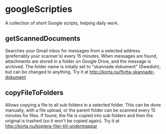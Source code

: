 googleScripties
===============

A collection of short Google scripts, helping daily work.

getScannedDocuments
-------------------
Searches your Gmail inbox for messages from a selected address (preferrably your scanner's) every 15 minutes. When messages are found, attachments are stored in a folder on Google Drive, and the message is archived. The folder name is initally set to "skannade dokument" (Swedish), but can be changed to anything.
Try it at http://korta.nu/flytta-skannade-dokument

copyFileToFolders
-----------------
Allows copying a file to all sub folders in a selected folder. This can be done manually, with a file upload, or the parent folder can be scanned every 15 minutes for files. If found, the file is copied into sub folders and then the original is trashed (so it won't be copied again).
Try it at http://korta.nu/kopiera-filer-till-undermappar
